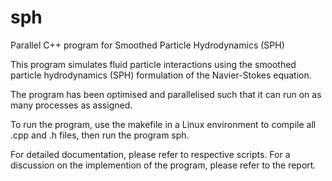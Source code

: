 # sph
Parallel C++ program for Smoothed Particle Hydrodynamics (SPH)

This program simulates fluid particle interactions using the smoothed particle hydrodynamics (SPH) formulation of the Navier-Stokes equation.

The program has been optimised and parallelised such that it can run on as many processes as assigned.

To run the program, use the makefile in a Linux environment to compile all .cpp and .h files, then run the program sph.

For detailed documentation, please refer to respective scripts. For a discussion on the implemention of the program, please refer to the report.

